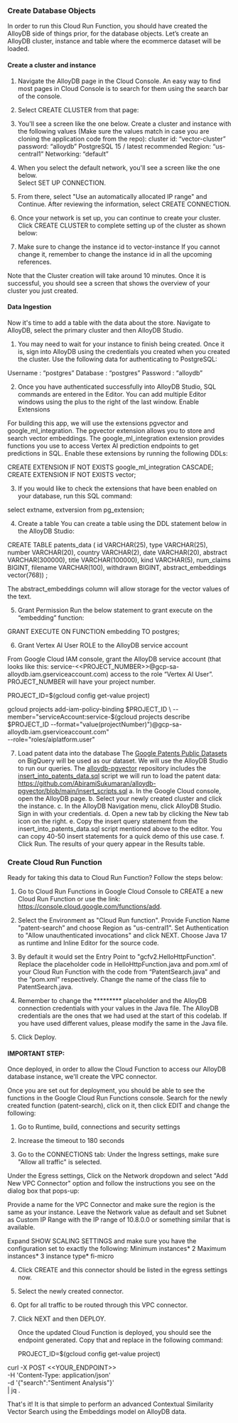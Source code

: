 ### Create Database Objects

In order to run this Cloud Run Function, you should have created the AlloyDB side of things prior, for the database objects. 
Let’s create an AlloyDB cluster, instance and table where the ecommerce dataset will be loaded. 

#### Create a cluster and instance
1. Navigate the AlloyDB page in the Cloud Console.  An easy way to find most pages in Cloud Console is to search for them using the search bar of the console.

2. Select CREATE CLUSTER from that page:

3. You'll see a screen like the one below.  Create a cluster and instance with the following values (Make sure the values match in case you are cloning the application code from the repo):
cluster id: “vector-cluster”
password:  “alloydb”
PostgreSQL 15 / latest recommended
Region: “us-central1”
Networking: “default”

4. When you select the default network, you'll see a screen like the one below.  
Select SET UP CONNECTION.  

5. From there, select "Use an automatically allocated IP range" and Continue.  After reviewing the information, select CREATE CONNECTION. 

6. Once your network is set up, you can continue to create your cluster. Click CREATE CLUSTER to complete setting up of the cluster as shown below:
 
7. Make sure to change the instance id to vector-instance
If you cannot change it, remember to change the instance id in all the upcoming references.

Note that the Cluster creation will take around 10 minutes. Once it is successful, you should see a screen that shows the overview of your cluster you just created.

#### Data Ingestion
Now it's time to add a table with the data about the store.  Navigate to AlloyDB, select the primary cluster and then AlloyDB Studio.
1. You may need to wait for your instance to finish being created.  Once it is, sign into AlloyDB using the credentials you created when you created the cluster.  Use the following data for authenticating to PostgreSQL:

Username : “postgres”
Database : “postgres”
Password : “alloydb”

2. Once you have authenticated successfully into AlloyDB Studio, SQL commands are entered in the Editor.  You can add multiple Editor windows using the plus to the right of the last window.
Enable Extensions

For building this app, we will use the extensions pgvector and google_ml_integration. The pgvector extension allows you to store and search vector embeddings. The google_ml_integration extension provides functions you use to access Vertex AI prediction endpoints to get predictions in SQL. Enable these extensions by running the following DDLs:

CREATE EXTENSION IF NOT EXISTS google_ml_integration CASCADE;
CREATE EXTENSION IF NOT EXISTS vector;


3. If you would like to check the extensions that have been enabled on your database, run this SQL command:

select extname, extversion from pg_extension;


4. Create a table 
You can create a table using the DDL statement below in the AlloyDB Studio: 

CREATE TABLE patents_data ( id VARCHAR(25), type VARCHAR(25), number VARCHAR(20), country VARCHAR(2), date VARCHAR(20), abstract VARCHAR(300000), title VARCHAR(100000), kind VARCHAR(5), num_claims BIGINT, filename VARCHAR(100), withdrawn BIGINT, abstract_embeddings vector(768)) ;

The abstract_embeddings column will allow storage for the vector values of the text.

5. Grant Permission
Run the below statement to grant execute on the “embedding” function:

GRANT EXECUTE ON FUNCTION embedding TO postgres;

6. Grant Vertex AI User ROLE to the AlloyDB service account
   
From Google Cloud IAM console, grant the AlloyDB service account (that looks like this: service-<<PROJECT_NUMBER>>@gcp-sa-alloydb.iam.gserviceaccount.com) access to the role “Vertex AI User”. PROJECT_NUMBER will have your project number.

PROJECT_ID=$(gcloud config get-value project)

gcloud projects add-iam-policy-binding $PROJECT_ID \
  --member="serviceAccount:service-$(gcloud projects describe $PROJECT_ID --format="value(projectNumber)")@gcp-sa-alloydb.iam.gserviceaccount.com" \
--role="roles/aiplatform.user"

7. Load patent data into the database
The [Google Patents Public Datasets]([url](https://console.cloud.google.com/launcher/browse?q=google%20patents%20public%20datasets&filter=solution-type:dataset&_ga=2.179551075.-653757248.1714456172)) on BigQuery will be used as our dataset. We will use the AlloyDB Studio to run our queries. The [alloydb-pgvector]([url](https://github.com/AbiramiSukumaran/alloydb-pgvector)) repository includes the
[insert_into_patents_data.sql]([url](https://github.com/AbiramiSukumaran/alloydb-pgvector/blob/main/insert_scripts.sql)) script we will run to load the patent data:
https://github.com/AbiramiSukumaran/alloydb-pgvector/blob/main/insert_scripts.sql
a. In the Google Cloud console, open the AlloyDB page.
b. Select your newly created cluster and click the instance.
c. In the AlloyDB Navigation menu, click AlloyDB Studio. Sign in with your credentials.
d. Open a new tab by clicking the New tab icon on the right.
e. Copy the insert query statement from the insert_into_patents_data.sql script mentioned above to the editor. You can copy 40-50 insert statements for a quick demo of this use case.
f. Click Run. The results of your query appear in the Results table.

### Create Cloud Run Function

Ready for taking this data to Cloud Run Function? Follow the steps below:

1. Go to Cloud Run Functions in Google Cloud Console to CREATE a new Cloud Run Function or use the link: https://console.cloud.google.com/functions/add.

2. Select the Environment as "Cloud Run function". Provide Function Name "patent-search”  and choose Region as "us-central1". Set Authentication to "Allow unauthenticated invocations" and click NEXT. Choose Java 17 as runtime and Inline Editor for the source code.

3. By default it would set the Entry Point to "gcfv2.HelloHttpFunction". Replace the placeholder code in HelloHttpFunction.java and pom.xml of your Cloud Run Function with the code from “PatentSearch.java” and the “pom.xml” respectively. Change the name of the class file to PatentSearch.java.

4. Remember to change the ********* placeholder and the AlloyDB connection credentials with your values in the Java file. The AlloyDB credentials are the ones that we had used at the start of this codelab. If you have used different values, please modify the same in the Java file.

5. Click Deploy.

#### IMPORTANT STEP:

Once deployed, in order to allow the Cloud Function to access our AlloyDB database instance, we'll create the VPC connector.

Once you are set out for deployment, you should be able to see the functions in the Google Cloud Run Functions console. Search for the newly created function (patent-search), click on it, then click EDIT and change the following:

1. Go to Runtime, build, connections and security settings

2. Increase the timeout to 180 seconds

3. Go to the CONNECTIONS tab:
Under the Ingress settings, make sure "Allow all traffic" is selected.

Under the Egress settings, Click on the Network dropdown and select "Add New VPC Connector" option and follow the instructions you see on the dialog box that pops-up:

Provide a name for the VPC Connector and make sure the region is the same as your instance. Leave the Network value as default and set Subnet as Custom IP Range with the IP range of 10.8.0.0 or something similar that is available.

Expand SHOW SCALING SETTINGS and make sure you have the configuration set to exactly the following:
Minimum instances* 2
Maximum instances* 3
instance type* fi-micro

4. Click CREATE and this connector should be listed in the egress settings now.
   
6. Select the newly created connector.
   
8. Opt for all traffic to be routed through this VPC connector.
   
10. Click NEXT and then DEPLOY.

    Once the updated Cloud Function is deployed, you should see the endpoint generated. Copy that and replace in the following command:

    PROJECT_ID=$(gcloud config get-value project)

curl -X POST <<YOUR_ENDPOINT>> \
  -H 'Content-Type: application/json' \
  -d '{"search":"Sentiment Analysis"}' \
  | jq .

That's it! It is that simple to perform an advanced Contextual Similarity Vector Search using the Embeddings model on AlloyDB data.


